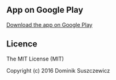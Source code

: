 App on Google Play
--------------------
[Download the app on Google Play](https://play.google.com/store/apps/details?id=com.uiandroid.examples)

Licence
--------------------
The MIT License (MIT)

Copyright (c) 2016 Dominik Suszczewicz
